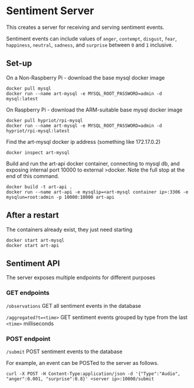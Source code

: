 
# Sentiment Server

This creates a server for receiving and serving sentiment events.

Sentiment events can include values of ```anger```, ```contempt```, ```disgust```, ```fear```, ```happiness```, ```neutral```, ```sadness```, and ```surprise``` between ```0``` and ```1``` inclusive.

## Set-up
On a Non-Raspberry Pi - download the base mysql docker image
```
docker pull mysql
docker run --name art-mysql -e MYSQL_ROOT_PASSWORD=admin -d mysql:latest
```
On Raspberry Pi - download the ARM-suitable base mysql docker image
```
docker pull hypriot/rpi-mysql
docker run --name art-mysql -e MYSQL_ROOT_PASSWORD=admin -d hypriot/rpi-mysql:latest
```
Find the art-mysql docker ip address (something like 172.17.0.2)
```
docker inspect art-mysql
```

Build and run the art-api docker container, connecting to mysql db, and exposing internal port 10000 to external >docker. Note the full stop at the end of this command. 
```
docker build -t art-api .
docker run --name art-api -e mysqlip=<art-mysql container ip>:3306 -e mysqlun=root:admin -p 10000:10000 art-api
```

## After a restart
The containers already exist, they just need starting 
```
docker start art-mysql
docker start art-api
```

## Sentiment API
The server exposes multiple endpoints for different purposes

### GET endpoints
```/observations``` GET all sentiment events in the database

```/aggregated?t=<time>``` GET sentiment events grouped by type from the last ```<time>``` milliseconds

### POST endpoint
```/submit``` POST sentiment events to the database

For example, an event can be POSTed to the server as follows. 
```
curl -X POST -H Content-Type:application/json -d '{"Type":"Audio", "anger":0.001, "surprise":0.8}' <server ip>:10000/submit
```
